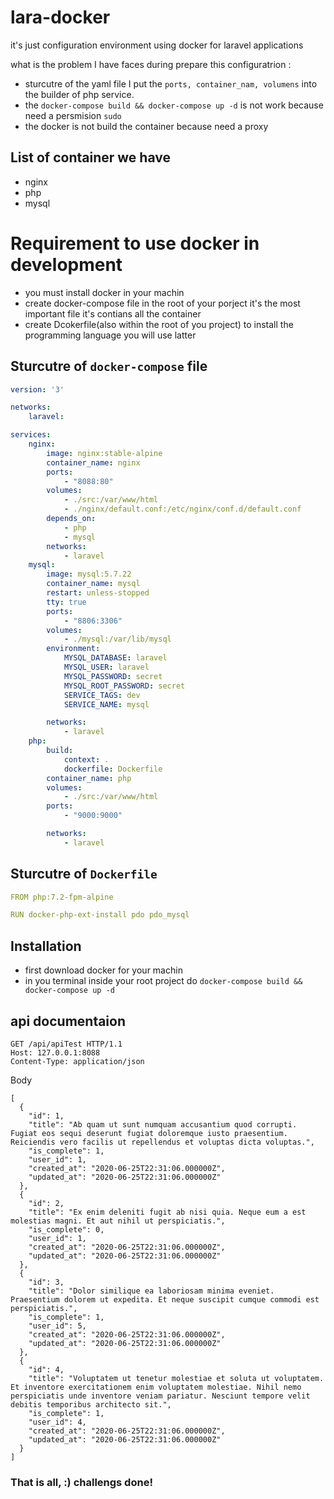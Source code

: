# lara-docker
it's just configuration environment using docker for laravel applications

what is the problem I have faces during prepare this configuratrion :
- sturcutre of the yaml file I put the `ports, container_nam, volumens`
into the builder of php service.
- the `docker-compose build && docker-compose up -d` is not work because need a persmision `sudo`
- the docker is not build the container because need a proxy 

## List of container we have
- nginx
- php
- mysql

# Requirement to use docker in development
- you must install docker in your machin
- create docker-compose file in the root of your porject it's the most important file it's contians all the container
- create Dcokerfile(also within the root of you project) to install the programming language you will use latter

## Sturcutre of `docker-compose` file
```yml
version: '3'

networks:
    laravel:

services:
    nginx:
        image: nginx:stable-alpine
        container_name: nginx
        ports:
            - "8088:80"
        volumes: 
            - ./src:/var/www/html
            - ./nginx/default.conf:/etc/nginx/conf.d/default.conf
        depends_on:
            - php
            - mysql
        networks:
            - laravel
    mysql:
        image: mysql:5.7.22
        container_name: mysql
        restart: unless-stopped
        tty: true
        ports: 
            - "8806:3306"
        volumes: 
            - ./mysql:/var/lib/mysql
        environment: 
            MYSQL_DATABASE: laravel
            MYSQL_USER: laravel
            MYSQL_PASSWORD: secret
            MYSQL_ROOT_PASSWORD: secret
            SERVICE_TAGS: dev
            SERVICE_NAME: mysql

        networks:
            - laravel
    php:
        build: 
            context: .
            dockerfile: Dockerfile
        container_name: php
        volumes: 
            - ./src:/var/www/html
        ports: 
            - "9000:9000"

        networks:
            - laravel
```

## Sturcutre of `Dockerfile` 
```yml
FROM php:7.2-fpm-alpine

RUN docker-php-ext-install pdo pdo_mysql
```

## Installation
- first download docker for your machin
- in you terminal inside your root project do `docker-compose build && docker-compose up -d`

## api documentaion
```
GET /api/apiTest HTTP/1.1
Host: 127.0.0.1:8088
Content-Type: application/json
```

Body 
```
[
  {
    "id": 1,
    "title": "Ab quam ut sunt numquam accusantium quod corrupti. Fugiat eos sequi deserunt fugiat doloremque iusto praesentium. Reiciendis vero facilis ut repellendus et voluptas dicta voluptas.",
    "is_complete": 1,
    "user_id": 1,
    "created_at": "2020-06-25T22:31:06.000000Z",
    "updated_at": "2020-06-25T22:31:06.000000Z"
  },
  {
    "id": 2,
    "title": "Ex enim deleniti fugit ab nisi quia. Neque eum a est molestias magni. Et aut nihil ut perspiciatis.",
    "is_complete": 0,
    "user_id": 1,
    "created_at": "2020-06-25T22:31:06.000000Z",
    "updated_at": "2020-06-25T22:31:06.000000Z"
  },
  {
    "id": 3,
    "title": "Dolor similique ea laboriosam minima eveniet. Praesentium dolorem ut expedita. Et neque suscipit cumque commodi est perspiciatis.",
    "is_complete": 1,
    "user_id": 5,
    "created_at": "2020-06-25T22:31:06.000000Z",
    "updated_at": "2020-06-25T22:31:06.000000Z"
  },
  {
    "id": 4,
    "title": "Voluptatem ut tenetur molestiae et soluta ut voluptatem. Et inventore exercitationem enim voluptatem molestiae. Nihil nemo perspiciatis unde inventore veniam pariatur. Nesciunt tempore velit debitis temporibus architecto sit.",
    "is_complete": 1,
    "user_id": 4,
    "created_at": "2020-06-25T22:31:06.000000Z",
    "updated_at": "2020-06-25T22:31:06.000000Z"
  }
]
```

### That is all, :) challengs done!
